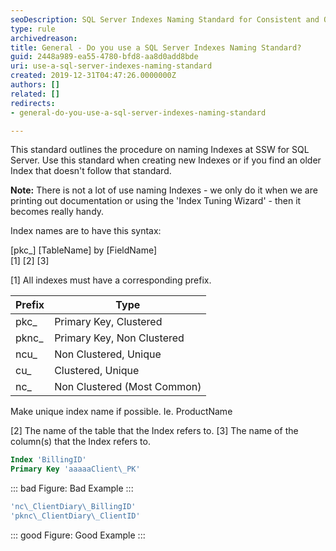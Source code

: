 ```yaml
---
seoDescription: SQL Server Indexes Naming Standard for Consistent and Organized Indexing Primary keywords: SQL Server, Indexes, Naming Standard
type: rule
archivedreason: 
title: General - Do you use a SQL Server Indexes Naming Standard?
guid: 2448a989-ea55-4780-bfd8-aa8d0add8bde
uri: use-a-sql-server-indexes-naming-standard
created: 2019-12-31T04:47:26.0000000Z
authors: []
related: []
redirects:
- general-do-you-use-a-sql-server-indexes-naming-standard

---
```


This standard outlines the procedure on naming Indexes at SSW for SQL Server. Use this standard when creating new Indexes or if you find an older Index that doesn't follow that standard.

<!--endintro-->

**Note:** There is not a lot of use naming Indexes - we only do it when we are printing out documentation or using the 'Index Tuning Wizard' - then it becomes really handy.

Index names are to have this syntax:

[pkc\_] [TableName] by [FieldName]  
[1] [2] [3]

[1] All indexes must have a corresponding prefix.

| **Prefix** | **Type**                    |
| ---------- | --------------------------- |
| pkc\_      | Primary Key, Clustered      |
| pknc\_     | Primary Key, Non Clustered  |
| ncu\_      | Non Clustered, Unique       |
| cu\_       | Clustered, Unique           |
| nc\_       | Non Clustered (Most Common) |

Make unique index name if possible. Ie. ProductName

[2] The name of the table that the Index refers to.
[3] The name of the column(s) that the Index refers to.

```sql
Index 'BillingID'
Primary Key 'aaaaaClient\_PK'
```

::: bad
Figure: Bad Example
:::

```sql
'nc\_ClientDiary\_BillingID'
'pknc\_ClientDiary\_ClientID'
```

::: good
Figure: Good Example
:::

